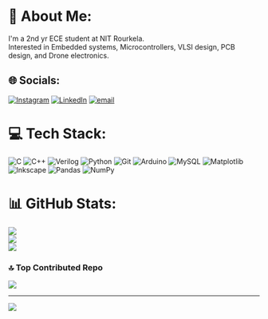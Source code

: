 # 💫 About Me:
I'm a 2nd yr ECE student at NIT Rourkela.<br>Interested in Embedded systems, Microcontrollers, VLSI design, PCB design, and Drone electronics.


## 🌐 Socials:
[![Instagram](https://img.shields.io/badge/Instagram-%23E4405F.svg?logo=Instagram&logoColor=white)](https://instagram.com/ayusman1005) [![LinkedIn](https://img.shields.io/badge/LinkedIn-%230077B5.svg?logo=linkedin&logoColor=white)](https://linkedin.com/in/ayusman-behera-43354b270) [![email](https://img.shields.io/badge/Email-D14836?logo=gmail&logoColor=white)](mailto:ayusmanbehera438@gmail.com) 

# 💻 Tech Stack:
![C](https://img.shields.io/badge/c-%2300599C.svg?style=for-the-badge&logo=c&logoColor=white) ![C++](https://img.shields.io/badge/c++-%2300599C.svg?style=for-the-badge&logo=c%2B%2B&logoColor=white) ![Verilog](https://img.shields.io/badge/HDL-Verilog-blue?style=for-the-badge&logo=semiconductor-manufacturing-international-corporation&logoColor=white)
 ![Python](https://img.shields.io/badge/python-3670A0?style=for-the-badge&logo=python&logoColor=ffdd54) ![Git](https://img.shields.io/badge/git-%23F05033.svg?style=for-the-badge&logo=git&logoColor=white) ![Arduino](https://img.shields.io/badge/-Arduino-00979D?style=for-the-badge&logo=Arduino&logoColor=white) ![MySQL](https://img.shields.io/badge/mysql-4479A1.svg?style=for-the-badge&logo=mysql&logoColor=white) ![Matplotlib](https://img.shields.io/badge/Matplotlib-%23ffffff.svg?style=for-the-badge&logo=Matplotlib&logoColor=black) ![Inkscape](https://img.shields.io/badge/Inkscape-e0e0e0?style=for-the-badge&logo=inkscape&logoColor=080A13) ![Pandas](https://img.shields.io/badge/pandas-%23150458.svg?style=for-the-badge&logo=pandas&logoColor=white) ![NumPy](https://img.shields.io/badge/numpy-%23013243.svg?style=for-the-badge&logo=numpy&logoColor=white)
# 📊 GitHub Stats:
![](https://github-readme-stats.vercel.app/api?username=ayusman-1005&theme=dark&hide_border=false&include_all_commits=true&count_private=false)<br/>
![](https://nirzak-streak-stats.vercel.app/?user=ayusman-1005&theme=dark&hide_border=false)<br/>
![](https://github-readme-stats.vercel.app/api/top-langs/?username=ayusman-1005&theme=dark&hide_border=false&include_all_commits=true&count_private=false&layout=compact)

### 🔝 Top Contributed Repo
![](https://github-contributor-stats.vercel.app/api?username=ayusman-1005&limit=5&theme=dark&combine_all_yearly_contributions=true)

---
[![](https://visitcount.itsvg.in/api?id=ayusman-1005&icon=5&color=0)](https://visitcount.itsvg.in)
